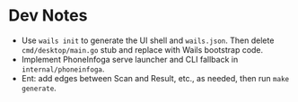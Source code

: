 # Dev Notes

- Use `wails init` to generate the UI shell and `wails.json`. Then delete `cmd/desktop/main.go` stub and replace with Wails bootstrap code.
- Implement PhoneInfoga serve launcher and CLI fallback in `internal/phoneinfoga`.
- Ent: add edges between Scan and Result, etc., as needed, then run `make generate`.
